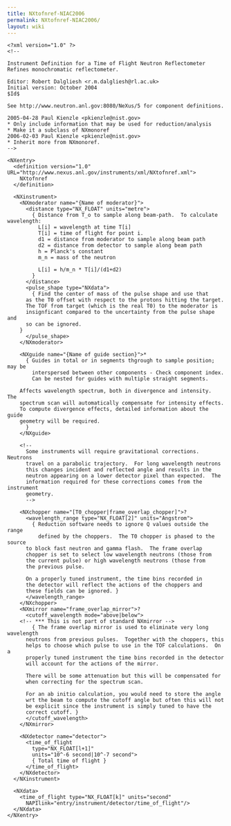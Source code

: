 ```yaml
---
title: NXtofnref-NIAC2006
permalink: NXtofnref-NIAC2006/
layout: wiki
---
```


    <?xml version="1.0" ?>
    <!--

    Instrument Definition for a Time of Flight Neutron Reflectometer
    Refines monochromatic reflectometer.

    Editor: Robert Dalgliesh <r.m.dalgliesh@rl.ac.uk>
    Initial version: October 2004
    $Id$

    See http://www.neutron.anl.gov:8080/NeXus/5 for component definitions.

    2005-04-28 Paul Kienzle <pkienzle@nist.gov>
    * Only include information that may be used for reduction/analysis
    * Make it a subclass of NXmonoref
    2006-02-03 Paul Kienzle <pkienzle@nist.gov>
    * Inherit more from NXmonoref.
    -->

    <NXentry>
      <definition version="1.0" URL="http://www.nexus.anl.gov/instruments/xml/NXtofnref.xml">
        NXtofnref
      </definition>

      <NXinstrument>
        <NXmoderator name="{Name of moderator}">
          <distance type="NX_FLOAT" units="metre">
            { Distance from T_o to sample along beam-path.  To calculate wavelength:
              L[i] = wavelength at time T[i]
              T[i] = time of flight for point i.
              d1 = distance from moderator to sample along beam path
              d2 = distance from detector to sample along beam path
              h = Planck's constant
              m_n = mass of the neutron
                
              L[i] = h/m_n * T[i]/(d1+d2)
            }
          </distance>
          <pulse_shape type="NXdata">
            { Find the center of mass of the pulse shape and use that
          as the T0 offset with respect to the protons hitting the target.
          The TOF from target (which is the real T0) to the moderator is 
          insignficant compared to the uncertainty from the pulse shape and
          so can be ignored.
        }
          </pulse_shape>
        </NXmoderator>

        <NXguide name="{Name of guide section}">*
          { Guides in total or in segments thgrough to sample position; may be 
            interspersed between other components - Check component index.
            Can be nested for guides with multiple straight segments.

        Affects wavelength spectrum, both in divergence and intensity.  The
        spectrum scan will automatically compensate for intensity effects.
        To compute divergence effects, detailed information about the guide
        geometry will be required.
          }
        </NXguide>

        <!-- 
          Some instruments will require gravitational corrections.  Neutrons
          travel on a parabolic trajectory.  For long wavelength neutrons
          this changes incident and reflected angle and results in the
          neutron appearing on a lower detector pixel than expected.  The
          information required for these corrections comes from the instrument
          geometry.
          -->

        <NXchopper name="[T0_chopper|frame_overlap_chopper]">?
          <wavelength_range type="NX_FLOAT[2]" units="Angstrom">
            { Reduction software needs to ignore Q values outside the range
              defined by the choppers.  The T0 chopper is phased to the source 
          to block fast neutron and gamma flash.  The frame overlap
          chopper is set to select low wavelength neutrons (those from
          the current pulse) or high wavelength neutrons (those from
          the previous pulse.

          On a properly tuned instrument, the time bins recorded in 
          the detector will reflect the actions of the choppers and
          these fields can be ignored. }
          </wavelength_range>
        </NXchopper>
        <NXmirror name="frame_overlap_mirror">?
          <cutoff_wavelength mode="above|below">
        <!-- *** This is not part of standard NXmirror -->
            { The frame overlap mirror is used to eliminate very long wavelength 
          neutrons from previous pulses.  Together with the choppers, this
          helps to choose which pulse to use in the TOF calculations.  On a 
          properly tuned instrument the time bins recorded in the detector
          will account for the actions of the mirror.

          There will be some attenuation but this will be compensated for 
          when correcting for the spectrum scan.

          For an ab initio calculation, you would need to store the angle 
          wrt the beam to compute the cutoff angle but often this will not
          be explicit since the instrument is simply tuned to have the
          correct cutoff. }
          </cutoff_wavelength>
        </NXmirror>
        
        <NXdetector name="detector">
          <time_of_flight 
            type="NX_FLOAT[l+1]"
            units="10^-6 second|10^-7 second">
            { Total time of flight }
          </time_of_flight>
        </NXdetector>
      </NXinstrument>

      <NXdata>
        <time_of_flight type="NX_FLOAT[k]" units="second" 
          NAPIlink="entry/instrument/detector/time_of_flight"/>
      </NXdata>
    </NXentry>
